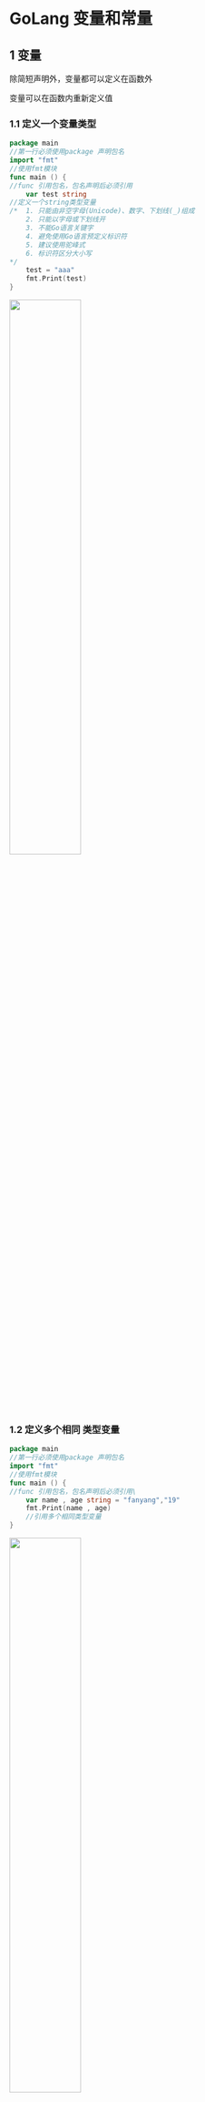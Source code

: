 # GoLang 变量和常量

## 1 变量

除简短声明外，变量都可以定义在函数外

变量可以在函数内重新定义值

### 1.1  定义一个变量类型

```go
package main
//第一行必须使用package 声明包名
import "fmt"
//使用fmt模块
func main () {
//func 引用包名，包名声明后必须引用
    var test string
//定义一个string类型变量
/*  1. 只能由非空字母(Unicode)、数字、下划线(_)组成
    2. 只能以字母或下划线开
    3. 不能Go语言关键字
    4. 避免使用Go语言预定义标识符
    5. 建议使用驼峰式
    6. 标识符区分大小写
*/
    test = "aaa"
    fmt.Print(test)
}
```

<div align=lift><img src="GoLang 变量和常量.assets/3ce8973f-8d9d-42b0-971b-b779bfaf8429.png" width="50%" height="50%"></div>

### 1.2 定义多个相同 类型变量

```go
package main
//第一行必须使用package 声明包名
import "fmt"
//使用fmt模块
func main () {
//func 引用包名，包名声明后必须引用\
    var name , age string = "fanyang","19"
    fmt.Print(name , age)
    //引用多个相同类型变量
}
```

<div align=lift><img src="GoLang 变量和常量.assets/08573f9a-230e-4a32-92cb-b0b0fc1606e8.png" width="50%" height="50%"></div>

### 1.3 定义多个不同类型变量

```go
import "fmt"
//使用fmt模块
func main () {
//func 引用包名，包名声明后必须引用\
    var (
        name string = "fanyang"
        age int = 19
    )
    fmt.Print(name , age)
    //引用多个string类型变量
}
```

<div align=lift><img src="GoLang 变量和常量.assets/e749d8a4-fa4a-4d8d-9d24-dec3bca01d76.png" width="50%" height="50%"></div>

### 1.4 定义变量，自动推导变量类型

```go
import "fmt"
//使用fmt模块
func main () {
//func 引用包名，包名声明后必须引用\
    var (
        name = "fanyang"
        age = 19
    )
    fmt.Print(name, age)
    //引用多个string类型变量
}
```

<div align=lift><img src="GoLang 变量和常量.assets/08573f9a-230e-4a32-92cb-b0b0fc1606e8.png" width="50%" height="50%"></div>

### 1.5 简短声明

\#只能在函数内使用

```go
package main
//第一行必须使用package 声明包名
import "fmt"
//使用fmt模块
func main () {
//func 引用包名，包名声明后必须引用\
    var (
        name = "fanyang"
        age = 19
    )
    isBoy := true
    fmt.Print(name, age,isBoy)
//这是一个简短声明,只能在函数内使用
}
```

<div align=lift><img src="GoLang 变量和常量.assets/f0580594-a6c4-4585-82e3-e260a1db8afc.png" width="50%" height="50%"></div>

### 1.6 变量值调换

```
package main
//第一行必须使用package 声明包名
import "fmt"
//使用fmt模块
func main () {
//func 引用包名，包名声明后必须引用\
    ss , s := "kk","ll"
        fmt.Print(ss, s)
    ss , s = s , ss
        fmt.Print(ss, s)
}
```

![img](GoLang 变量和常量.assets/94ae1134-cb5b-4c8d-81d5-13b1356aff7e.png)

## 2 常量

### 2.1定义一个常量

```
package main
import "fmt"
//使用fmt模块
const NAME string = "fan"
//定义常量
func main () {
//func 引用包名，包名声明后必须引用\
fmt.Print(NAME)
//引用多个string类型变量
}
```

![img](GoLang 变量和常量.assets/501d96b4-b202-4bf8-90e4-7c26a4697b37.png)

### 2.2 定义多个相同类型常量

```
package main
import "fmt"
//使用fmt模块
const NAME,LIVE string = "fan","changping"
//定义多个相同类型常量
func main () {
//func 引用包名，包名声明后必须引用\
fmt.Print(NAME,LIVE)
//引用多个string类型变量
}
```

![img](GoLang 变量和常量.assets/81b5054c-7015-4db4-81ef-d820af2710f9.png)

### 2.3 定义多个不同类型常量

```
package main
import "fmt"
//使用fmt模块
const (
    NAME string = "fan"
    AGE int     = 19
)
//定义多个不相同类型常量
func main () {
//func 引用包名，包名声明后必须引用\
fmt.Print(NAME,AGE)
//引用多个string类型变量
}
```

![img](GoLang 变量和常量.assets/36ab3e34-9140-4331-a76c-609d15e09d88.png)

### 2.4定义多个常量，省略类型

```
package main
import "fmt"
//使用fmt模块
const (
    NAME = "fan"
    AGE  = 19
)
//定义多个不相同类型常量
func main () {
//func 引用包名，包名声明后必须引用\
fmt.Print(NAME,AGE)
//引用多个string类型变量
}
```

![img](GoLang 变量和常量.assets/48d67a43-98d9-4931-8d8b-c954982cde89.png)

### 2.5 赋值相同内容常量

```
package main
import "fmt"
//使用fmt模块
const (
    NAME string = "fan"
    NAME1
    NAME2
//常量中，若赋值和之前的相同，可省略常量类型和值
    NUM int =1
    NUM1
    NUM2
)
//定义多个不相同类型常量
func main () {
//func 引用包名，包名声明后必须引用\
fmt.Print(NAME,NAME1,NAME2,NUM,NUM1,NUM2)
//引用多个string类型变量
}
```

![img](GoLang 变量和常量.assets/2b199556-62cb-473c-908f-c26d14749861.png)

### 2.6 枚举

\#go中默认没有枚举类型，可以使用const+iota

```
package main
import (
    "fmt"
)
//使用fmt模块
const (
    N1 int = iota
    N2
    N3
)
const(
    N4 int = iota
    N5
    N6
)
//每个括号都是一个枚举
func main () {
//func 引用包名，包名声明后必须引用\
fmt.Print(N1,N2,N3,N4,N5,N6)
//引用多个string类型变量
}
```

![img](GoLang 变量和常量.assets/8dbd721d-a6f5-475f-8730-38d3ffba3a56.png)

## 3 作用域

### 3.1 定义作用域

\#定义标识符使用范围

\#GO中使用{}来定义作用域范围

\#使用原则：子语句块可使用父语句块，父语句块不能使用子语句块

```
package main
import "fmt"
//使用fmt模块
func main () {
    num :=1
    {
        nm1 :=2
        fmt.Print(nm1,num)
    }
}
```

![img](GoLang 变量和常量.assets/51eb8daa-dbc2-49b8-9b13-9b0929fb3586.png)

### 3.2 定义多个作用域

```
package main
import "fmt"
func main () {
    num :=1
    {
        num1 :=2
        fmt.Print(num,num1)
        {
            num2 := 3
            num1 := 4
            fmt.Print(num,num1,num2)
        }
    }
}
```